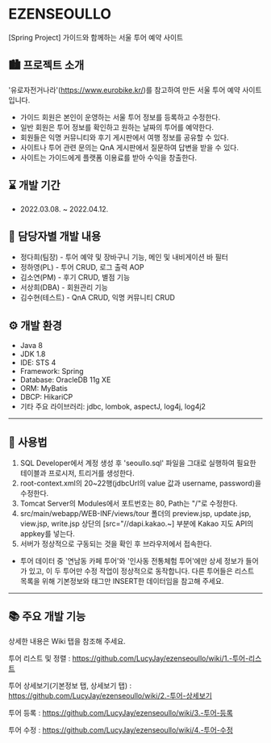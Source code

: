 # EZENSEOULLO
[Spring Project] 가이드와 함께하는 서울 투어 예약 사이트

## 🏙 프로젝트 소개
'유로자전거나라'(<https://www.eurobike.kr/>)를 참고하여 만든 서울 투어 예약 사이트입니다.
* 가이드 회원은 본인이 운영하는 서울 투어 정보를 등록하고 수정한다.
* 일반 회원은 투어 정보를 확인하고 원하는 날짜의 투어를 예약한다.
* 회원들은 익명 커뮤니티와 후기 게시판에서 여행 정보를 공유할 수 있다.
* 사이트나 투어 관련 문의는 QnA 게시판에서 질문하여 답변을 받을 수 있다.
* 사이트는 가이드에게 플랫폼 이용료를 받아 수익을 창출한다.

## ⌛ 개발 기간
* 2022.03.08. ~ 2022.04.12.

## 👥 담당자별 개발 내용
* 정다희(팀장) - 투어 예약 및 장바구니 기능, 메인 및 내비게이션 바 필터
* 정하영(PL) - 투어 CRUD, 로그 출력 AOP
* 김소연(PM) - 후기 CRUD, 별점 기능
* 서상희(DBA) - 회원관리 기능
* 김수현(테스트) - QnA CRUD, 익명 커뮤니티 CRUD

## ⚙ 개발 환경
* Java 8
* JDK 1.8
* IDE: STS 4
* Framework: Spring
* Database: OracleDB 11g XE
* ORM: MyBatis
* DBCP: HikariCP
* 기타 주요 라이브러리: jdbc, lombok, aspectJ, log4j, log4j2

***
## 🔔 사용법
1. SQL Developer에서 계정 생성 후 'seoullo.sql' 파일을 그대로 실행하여 필요한 테이블과 프로시저, 트리거를 생성한다.
2. root-context.xml의 20~22행(jdbcUrl의 value 값과 username, password)을 수정한다.
3. Tomcat Server의 Modules에서 포트번호는 80, Path는 "/"로 수정한다.
4. src/main/webapp/WEB-INF/views/tour 폴더의 preview.jsp, update.jsp, view.jsp, write.jsp 상단의 [src="//dapi.kakao.~] 부분에 Kakao 지도 API의 appkey를 넣는다.
5. 서버가 정상적으로 구동되는 것을 확인 후 브라우저에서 접속한다.
* 투어 데이터 중 '연남동 카페 투어'와 '인사동 전통체험 투어'에만 상세 정보가 들어가 있고, 이 두 투어만 수정 작업이 정상적으로 동작합니다. 다른 투어들은 리스트 목록을 위해 기본정보와 태그만 INSERT한 데이터임을 참고해 주세요.

***
## 📚 주요 개발 기능

상세한 내용은 Wiki 탭을 참조해 주세요.

투어 리스트 및 정렬 : <https://github.com/LucyJay/ezenseoullo/wiki/1.-투어-리스트>

투어 상세보기(기본정보 탭, 상세보기 탭) : <https://github.com/LucyJay/ezenseoullo/wiki/2.-투어-상세보기>

투어 등록 : <https://github.com/LucyJay/ezenseoullo/wiki/3.-투어-등록>

투어 수정 : <https://github.com/LucyJay/ezenseoullo/wiki/4.-투어-수정>
